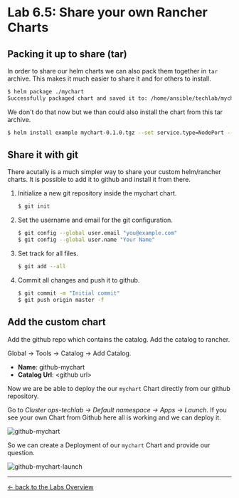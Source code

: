 # Lab 6.5: Share your own Rancher Charts

## Packing it up to share (tar)
In order to share our helm charts we can also pack them together in `tar` archive. This makes it much easier to share it and for others to install.

```bash
$ helm package ./mychart
Successfully packaged chart and saved it to: /home/ansible/techlab/mychart-0.1.0.tgz
```

We don't do that now but we than could also install the chart from this tar archive.
```bash
$ helm install example mychart-0.1.0.tgz --set service.type=NodePort --set deploymenttitle=foobar
```

## Share it with git

There acutally is a much simpler way to share your custom helm/rancher charts. It is possible to add it to github and install it from there.

1. Initialize a new git repository inside the mychart chart.
    ```bash
    $ git init
    ```
2. Set the username and email for the git configuration.
    ```bash
    $ git config --global user.email "you@example.com"
    $ git config --global user.name "Your Name"
    ```
3. Set track for all files.
    ```bash
    $ git add --all
    ```
4. Commit all changes and push it to github.
    ```bash
    $ git commit -m "Initial commit"
    $ git push origin master -f
    ```

## Add the custom chart

Add the github repo which contains the catalog.
Add the catalog to rancher.

Global -> Tools -> Catalog -> Add Catalog.
* **Name**: github-mychart
* **Catalog Url**: \<github url\>

Now we are be able to deploy the our `mychart` Chart directly from our github repository.

Go to _Cluster ops-techlab -> Default namespace -> Apps -> Launch_. If you see your own Chart from Github here all is working and we can deploy it.

![github-mychart](github-mychart.png)

So we can create a Deployment of our `mychart` Chart and provide our question.

![github-mychart-launch](github-mychart-launch.png)

---

[← back to the Labs Overview](../README.md)